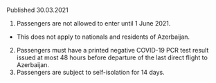 Published 30.03.2021 
1. Passengers are not allowed to enter until 1 June 2021.
- This does not apply to nationals and residents of Azerbaijan.
2. Passengers must have a printed negative COVID-19 PCR test result issued at most 48 hours before departure of the last direct flight to Azerbaijan.
3. Passengers are subject to self-isolation for 14 days.
</p>